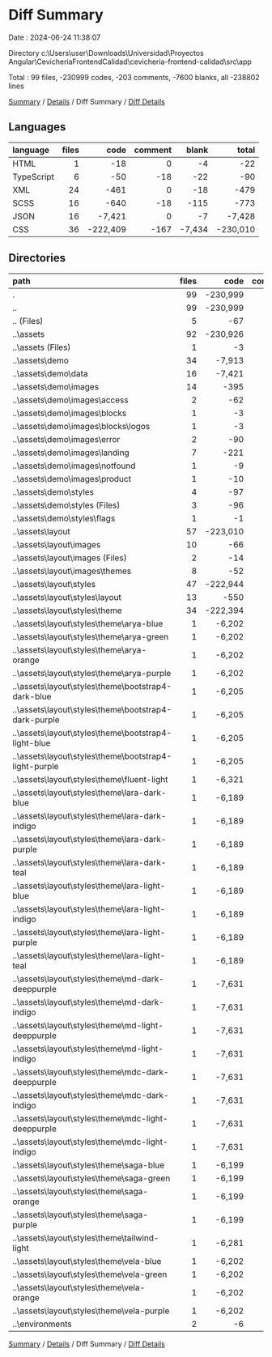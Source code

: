 # Diff Summary

Date : 2024-06-24 11:38:07

Directory c:\\Users\\user\\Downloads\\Universidad\\Proyectos Angular\\CevicheriaFrontendCalidad\\cevicheria-frontend-calidad\\src\\app

Total : 99 files,  -230999 codes, -203 comments, -7600 blanks, all -238802 lines

[Summary](results.md) / [Details](details.md) / Diff Summary / [Diff Details](diff-details.md)

## Languages
| language | files | code | comment | blank | total |
| :--- | ---: | ---: | ---: | ---: | ---: |
| HTML | 1 | -18 | 0 | -4 | -22 |
| TypeScript | 6 | -50 | -18 | -22 | -90 |
| XML | 24 | -461 | 0 | -18 | -479 |
| SCSS | 16 | -640 | -18 | -115 | -773 |
| JSON | 16 | -7,421 | 0 | -7 | -7,428 |
| CSS | 36 | -222,409 | -167 | -7,434 | -230,010 |

## Directories
| path | files | code | comment | blank | total |
| :--- | ---: | ---: | ---: | ---: | ---: |
| . | 99 | -230,999 | -203 | -7,600 | -238,802 |
| .. | 99 | -230,999 | -203 | -7,600 | -238,802 |
| .. (Files) | 5 | -67 | -24 | -30 | -121 |
| ..\\assets | 92 | -230,926 | -168 | -7,566 | -238,660 |
| ..\\assets (Files) | 1 | -3 | 0 | -1 | -4 |
| ..\\assets\\demo | 34 | -7,913 | 0 | -36 | -7,949 |
| ..\\assets\\demo\\data | 16 | -7,421 | 0 | -7 | -7,428 |
| ..\\assets\\demo\\images | 14 | -395 | 0 | -12 | -407 |
| ..\\assets\\demo\\images\\access | 2 | -62 | 0 | -2 | -64 |
| ..\\assets\\demo\\images\\blocks | 1 | -3 | 0 | 0 | -3 |
| ..\\assets\\demo\\images\\blocks\\logos | 1 | -3 | 0 | 0 | -3 |
| ..\\assets\\demo\\images\\error | 2 | -90 | 0 | -2 | -92 |
| ..\\assets\\demo\\images\\landing | 7 | -221 | 0 | -7 | -228 |
| ..\\assets\\demo\\images\\notfound | 1 | -9 | 0 | -1 | -10 |
| ..\\assets\\demo\\images\\product | 1 | -10 | 0 | 0 | -10 |
| ..\\assets\\demo\\styles | 4 | -97 | 0 | -17 | -114 |
| ..\\assets\\demo\\styles (Files) | 3 | -96 | 0 | -16 | -112 |
| ..\\assets\\demo\\styles\\flags | 1 | -1 | 0 | -1 | -2 |
| ..\\assets\\layout | 57 | -223,010 | -168 | -7,529 | -230,707 |
| ..\\assets\\layout\\images | 10 | -66 | 0 | -6 | -72 |
| ..\\assets\\layout\\images (Files) | 2 | -14 | 0 | -2 | -16 |
| ..\\assets\\layout\\images\\themes | 8 | -52 | 0 | -4 | -56 |
| ..\\assets\\layout\\styles | 47 | -222,944 | -168 | -7,523 | -230,635 |
| ..\\assets\\layout\\styles\\layout | 13 | -550 | -1 | -91 | -642 |
| ..\\assets\\layout\\styles\\theme | 34 | -222,394 | -167 | -7,432 | -229,993 |
| ..\\assets\\layout\\styles\\theme\\arya-blue | 1 | -6,202 | -3 | -194 | -6,399 |
| ..\\assets\\layout\\styles\\theme\\arya-green | 1 | -6,202 | -3 | -194 | -6,399 |
| ..\\assets\\layout\\styles\\theme\\arya-orange | 1 | -6,202 | -3 | -194 | -6,399 |
| ..\\assets\\layout\\styles\\theme\\arya-purple | 1 | -6,202 | -3 | -194 | -6,399 |
| ..\\assets\\layout\\styles\\theme\\bootstrap4-dark-blue | 1 | -6,205 | -4 | -197 | -6,406 |
| ..\\assets\\layout\\styles\\theme\\bootstrap4-dark-purple | 1 | -6,205 | -4 | -197 | -6,406 |
| ..\\assets\\layout\\styles\\theme\\bootstrap4-light-blue | 1 | -6,205 | -4 | -197 | -6,406 |
| ..\\assets\\layout\\styles\\theme\\bootstrap4-light-purple | 1 | -6,205 | -4 | -197 | -6,406 |
| ..\\assets\\layout\\styles\\theme\\fluent-light | 1 | -6,321 | -3 | -210 | -6,534 |
| ..\\assets\\layout\\styles\\theme\\lara-dark-blue | 1 | -6,189 | -2 | -198 | -6,389 |
| ..\\assets\\layout\\styles\\theme\\lara-dark-indigo | 1 | -6,189 | -2 | -198 | -6,389 |
| ..\\assets\\layout\\styles\\theme\\lara-dark-purple | 1 | -6,189 | -2 | -198 | -6,389 |
| ..\\assets\\layout\\styles\\theme\\lara-dark-teal | 1 | -6,189 | -2 | -198 | -6,389 |
| ..\\assets\\layout\\styles\\theme\\lara-light-blue | 1 | -6,189 | -2 | -198 | -6,389 |
| ..\\assets\\layout\\styles\\theme\\lara-light-indigo | 1 | -6,189 | -2 | -198 | -6,389 |
| ..\\assets\\layout\\styles\\theme\\lara-light-purple | 1 | -6,189 | -2 | -198 | -6,389 |
| ..\\assets\\layout\\styles\\theme\\lara-light-teal | 1 | -6,189 | -2 | -198 | -6,389 |
| ..\\assets\\layout\\styles\\theme\\md-dark-deeppurple | 1 | -7,631 | -11 | -290 | -7,932 |
| ..\\assets\\layout\\styles\\theme\\md-dark-indigo | 1 | -7,631 | -11 | -290 | -7,932 |
| ..\\assets\\layout\\styles\\theme\\md-light-deeppurple | 1 | -7,631 | -11 | -290 | -7,932 |
| ..\\assets\\layout\\styles\\theme\\md-light-indigo | 1 | -7,631 | -11 | -290 | -7,932 |
| ..\\assets\\layout\\styles\\theme\\mdc-dark-deeppurple | 1 | -7,631 | -11 | -290 | -7,932 |
| ..\\assets\\layout\\styles\\theme\\mdc-dark-indigo | 1 | -7,631 | -11 | -290 | -7,932 |
| ..\\assets\\layout\\styles\\theme\\mdc-light-deeppurple | 1 | -7,631 | -11 | -290 | -7,932 |
| ..\\assets\\layout\\styles\\theme\\mdc-light-indigo | 1 | -7,631 | -11 | -290 | -7,932 |
| ..\\assets\\layout\\styles\\theme\\saga-blue | 1 | -6,199 | -3 | -194 | -6,396 |
| ..\\assets\\layout\\styles\\theme\\saga-green | 1 | -6,199 | -3 | -194 | -6,396 |
| ..\\assets\\layout\\styles\\theme\\saga-orange | 1 | -6,199 | -3 | -194 | -6,396 |
| ..\\assets\\layout\\styles\\theme\\saga-purple | 1 | -6,199 | -3 | -194 | -6,396 |
| ..\\assets\\layout\\styles\\theme\\tailwind-light | 1 | -6,281 | -8 | -202 | -6,491 |
| ..\\assets\\layout\\styles\\theme\\vela-blue | 1 | -6,202 | -3 | -194 | -6,399 |
| ..\\assets\\layout\\styles\\theme\\vela-green | 1 | -6,202 | -3 | -194 | -6,399 |
| ..\\assets\\layout\\styles\\theme\\vela-orange | 1 | -6,202 | -3 | -194 | -6,399 |
| ..\\assets\\layout\\styles\\theme\\vela-purple | 1 | -6,202 | -3 | -194 | -6,399 |
| ..\\environments | 2 | -6 | -11 | -4 | -21 |

[Summary](results.md) / [Details](details.md) / Diff Summary / [Diff Details](diff-details.md)